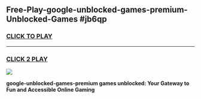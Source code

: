 
## Free-Play-google-unblocked-games-premium-Unblocked-Games #jb6qp
<h3>
<a href="https://news.freeplayer.one?title=google-unblocked-games-premium&ref=8M">CLICK TO PLAY</a></h3>
<hr>

<h3>
<a href="https://news.freeplayer.one?title=google-unblocked-games-premium&ref=8M">CLICK 2 PLAY</a>
  
</h3>

<a href="https://news.freeplayer.one?title=google-unblocked-games-premium&ref=8M"><img src="https://clearcache.store/games.png"></a>


**google-unblocked-games-premium games unblocked: Your Gateway to Fun and Accessible Online Gaming**
